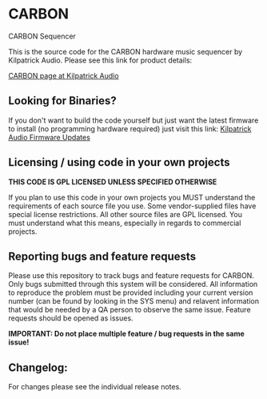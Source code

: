 # CARBON
CARBON Sequencer

This is the source code for the CARBON hardware music sequencer by Kilpatrick 
Audio. Please see this link for product details:

[CARBON page at Kilpatrick Audio](http://www.kilpatrickaudio.com/?p=carbon)

## Looking for Binaries?

If you don't want to build the code yourself but just want the latest firmware to install (no programming hardware required) just visit this link: [Kilpatrick Audio Firmware Updates](http://www.kilpatrickaudio.com/?p=firmware_updates)

## Licensing / using code in your own projects

__THIS CODE IS GPL LICENSED UNLESS SPECIFIED OTHERWISE__

If you plan to use this code in your own projects you MUST understand the
requirements of each source file you use. Some vendor-supplied files have 
special license restrictions. All other source files are GPL licensed. You
must understand what this means, especially in regards to commercial projects.

## Reporting bugs and feature requests

Please use this repository to track bugs and feature requests for CARBON. Only bugs submitted through this system will be considered. All information to reproduce the problem must be provided including your current version number (can be found by looking in the SYS menu) and relavent information that would be needed by a QA person to observe the same issue. Feature requests should be opened as issues.

__IMPORTANT: Do not place multiple feature / bug requests in the same issue!__

## Changelog:

For changes please see the individual release notes.
  


